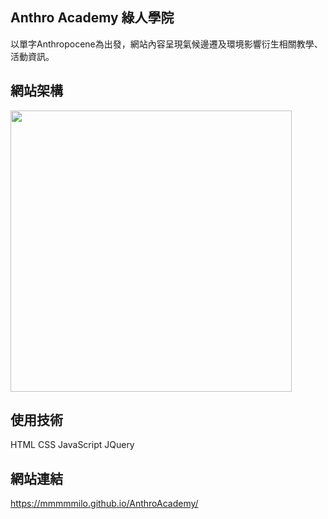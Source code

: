 ## Anthro Academy 綠人學院 

以單字Anthropocene為出發，網站內容呈現氣候邊遷及環境影響衍生相關教學、活動資訊。

## 網站架構  

<img src="https://github.com/MMMMMilo/AnthroAcademy/assets/152141976/cb2e7074-60ae-4bb3-bcf1-7fd8477c49f6" width="450">  

## 使用技術  

HTML CSS JavaScript JQuery  

## 網站連結  

<https://mmmmmilo.github.io/AnthroAcademy/>

